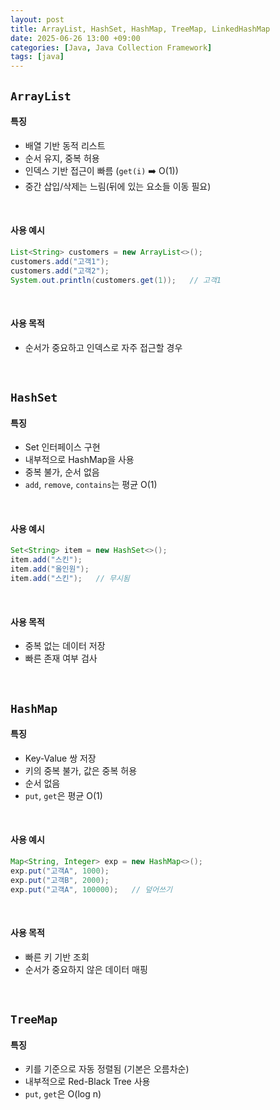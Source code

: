 ```yaml
---
layout: post
title: ArrayList, HashSet, HashMap, TreeMap, LinkedHashMap
date: 2025-06-26 13:00 +09:00
categories: [Java, Java Collection Framework]
tags: [java]
---
```


## `ArrayList`

#### 특징

- 배열 기반 동적 리스트
- 순서 유지, 중복 허용
- 인덱스 기반 접근이 빠름 (`get(i)` ➡️ O(1))
- 중간 삽입/삭제는 느림(뒤에 있는 요소들 이동 필요)

<br>

#### 사용 예시

```java
List<String> customers = new ArrayList<>();
customers.add("고객1");
customers.add("고객2");
System.out.println(customers.get(1));   // 고객1
```

<br>

#### 사용 목적

- 순서가 중요하고 인덱스로 자주 접근할 경우


<br>

## `HashSet`

#### 특징 

- Set 인터페이스 구현
- 내부적으로 HashMap을 사용
- 중복 불가, 순서 없음
- `add`, `remove`, `contains`는 평균 O(1)

<br>

#### 사용 예시

```java
Set<String> item = new HashSet<>();
item.add("스킨");
item.add("올인원");
item.add("스킨");   // 무시됨
```

<br>

#### 사용 목적

- 중복 없는 데이터 저장
- 빠른 존재 여부 검사

<br>

## `HashMap`

#### 특징

- Key-Value 쌍 저장
- 키의 중복 불가, 값은 중복 허용
- 순서 없음
- `put`, `get`은 평균 O(1)

<br>

#### 사용 예시

```java
Map<String, Integer> exp = new HashMap<>();
exp.put("고객A", 1000);
exp.put("고객B", 2000);
exp.put("고객A", 100000);   // 덮어쓰기
```

<br>

#### 사용 목적

- 빠른 키 기반 조회
- 순서가 중요하지 않은 데이터 매핑

<br>

## `TreeMap`

#### 특징

- 키를 기준으로 자동 정렬됨 (기본은 오름차순)
- 내부적으로 Red-Black Tree 사용
- `put`, `get`은 O(log n)

<br>

####